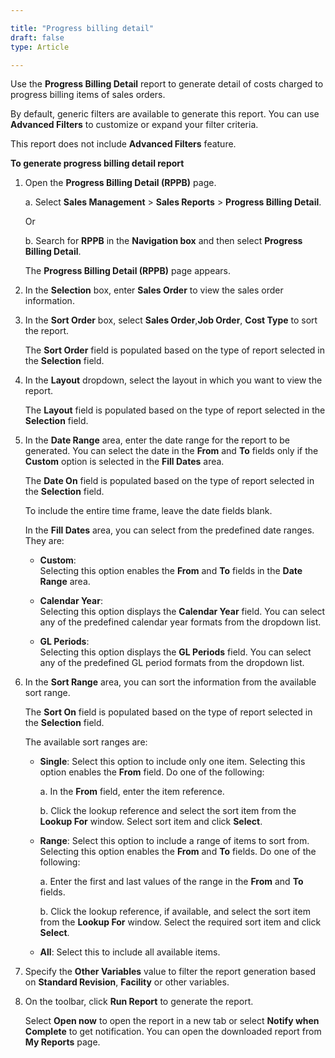 ```yaml
---

title: "Progress billing detail"
draft: false
type: Article

---
```


Use the **Progress Billing Detail** report to generate detail of costs charged to progress billing items of sales orders.

By default, generic filters are available to generate this report. You can use **Advanced Filters** to customize or expand your filter criteria.

This report does not include **Advanced Filters** feature.

**To generate progress billing detail report**

1. Open the **Progress Billing Detail (RPPB)** page.

    a. Select **Sales Management** > **Sales Reports** > **Progress Billing Detail**.

    Or

    b. Search for **RPPB** in the **Navigation box** and then select **Progress Billing Detail**.

    The **Progress Billing Detail (RPPB)** page appears.

2. In the **Selection** box, enter **Sales Order** to view the sales order information.

3. In the **Sort Order** box, select **Sales Order**,**Job Order**, **Cost Type** to sort the report.

    The **Sort Order** field is populated based on the type of report selected in the **Selection** field.

4. In the **Layout** dropdown, select the layout in which you want to view the report.

    The **Layout** field is populated based on the type of report selected in the **Selection** field.

5. In the **Date Range** area, enter the date range for the report to be generated. You can select the date in the **From** and **To** fields only if the **Custom** option is selected in the **Fill Dates** area.

    The **Date On** field is populated based on the type of report selected in the **Selection** field.

    To include the entire time frame, leave the date fields blank.

    In the **Fill Dates** area, you can select from the predefined date ranges. They are:

    - **Custom**:   
    Selecting this option enables the **From** and **To** fields in the **Date Range** area.

    - **Calendar Year**:   
    Selecting this option displays the **Calendar Year** field. You can select any of the predefined calendar year formats from the dropdown list.

    - **GL Periods**:   
    Selecting this option displays the **GL Periods** field. You can select any of the predefined GL period formats from the dropdown list.

6. In the **Sort Range** area, you can sort the information from the available sort range.

    The **Sort On** field is populated based on the type of report selected in the **Selection** field.

    The available sort ranges are:

    - **Single**: Select this option to include only one item. Selecting this option enables the **From** field. Do one of the following:

        a. In the **From** field, enter the item reference.

        b. Click the lookup reference and select the sort item from the **Lookup For** window. Select sort item and click **Select**.

    - **Range**: Select this option to include a range of items to sort from. Selecting this option enables the **From** and **To** fields. Do one of the following:

        a. Enter the first and last values of the range in the **From** and **To** fields.

        b. Click the lookup reference, if available, and select the sort item from the **Lookup For** window. Select the required sort item and click **Select**.

    - **All**: Select this to include all available items.

7. Specify the **Other Variables** value to filter the report generation based on **Standard Revision**, **Facility** or other variables.

8. On the toolbar, click **Run Report** to generate the report.

    Select **Open now** to open the report in a new tab or select **Notify when Complete** to get notification. You can open the downloaded report from **My Reports** page.

​
